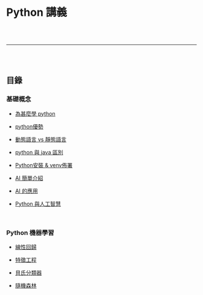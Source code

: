 # Python 講義

<br><br>

---


<br><br>

## 目錄

### 基礎概念

*  [為甚麼學 python](./為甚麼學_python.md)

*  [python優勢](./python優勢.md)

* [動態語言 vs 靜態語言](./動態語言vs靜態語言.md)

* [python 與 java 區別](./python_與_java_區別.md)

* [Python安裝 & venv佈署](./Python安裝&venv佈署.md)

* [AI 簡單介紹](./AI簡單介紹.md)

* [AI 的應用](./AI的應用.md)

* [Python 與人工智慧](./Python與人工智慧.md)

<br>


### Python 機器學習 

* [線性回歸](./sklearn/線性回歸.md)

* [特徵工程](./sklearn/特徵工程.md)

* [貝氏分類器](./sklearn/貝氏分類器.md)

* [隨機森林](./sklearn/randomForest.md)